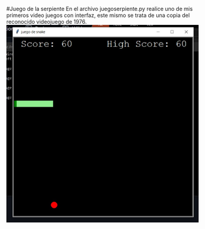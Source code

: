 #Juego de la serpiente
En el archivo juegoserpiente.py realice uno de mis primeros video juegos con interfaz, este mismo se trata de una copia del reconocido videojuego de 1976.
![Texto alternativo](juego_serpiente.jpg)
